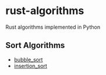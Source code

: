 # rust-algorithms
Rust algorithms implemented in Python

## Sort Algorithms

 - [bubble_sort](src/sort/bubble_sort.rs)
 - [insertion_sort](src/sort/insertion_sort.rs)
